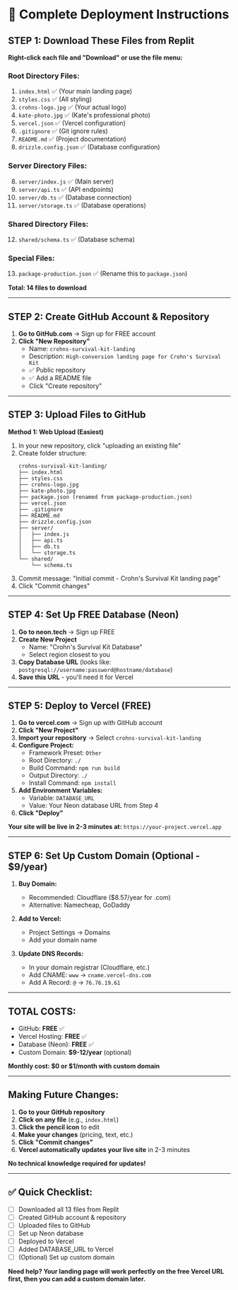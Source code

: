 # 🚀 Complete Deployment Instructions

## STEP 1: Download These Files from Replit

**Right-click each file and "Download" or use the file menu:**

### Root Directory Files:
1. `index.html` ✅ (Your main landing page)
2. `styles.css` ✅ (All styling)
3. `crohns-logo.jpg` ✅ (Your actual logo)
4. `kate-photo.jpg` ✅ (Kate's professional photo)
5. `vercel.json` ✅ (Vercel configuration)
5. `.gitignore` ✅ (Git ignore rules)
6. `README.md` ✅ (Project documentation)
7. `drizzle.config.json` ✅ (Database configuration)

### Server Directory Files:
8. `server/index.js` ✅ (Main server)
9. `server/api.ts` ✅ (API endpoints)
10. `server/db.ts` ✅ (Database connection)
11. `server/storage.ts` ✅ (Database operations)

### Shared Directory Files:
12. `shared/schema.ts` ✅ (Database schema)

### Special Files:
13. `package-production.json` ✅ (Rename this to `package.json`)

**Total: 14 files to download**

---

## STEP 2: Create GitHub Account & Repository

1. **Go to GitHub.com** → Sign up for FREE account
2. **Click "New Repository"**
   - Name: `crohns-survival-kit-landing`
   - Description: `High-conversion landing page for Crohn's Survival Kit`
   - ✅ Public repository
   - ✅ Add a README file
   - Click "Create repository"

---

## STEP 3: Upload Files to GitHub

**Method 1: Web Upload (Easiest)**
1. In your new repository, click "uploading an existing file"
2. Create folder structure:
   ```
   crohns-survival-kit-landing/
   ├── index.html
   ├── styles.css
   ├── crohns-logo.jpg
   ├── kate-photo.jpg
   ├── package.json (renamed from package-production.json)
   ├── vercel.json
   ├── .gitignore
   ├── README.md
   ├── drizzle.config.json
   ├── server/
   │   ├── index.js
   │   ├── api.ts
   │   ├── db.ts
   │   └── storage.ts
   └── shared/
       └── schema.ts
   ```
3. Commit message: "Initial commit - Crohn's Survival Kit landing page"
4. Click "Commit changes"

---

## STEP 4: Set Up FREE Database (Neon)

1. **Go to neon.tech** → Sign up FREE
2. **Create New Project**
   - Name: "Crohn's Survival Kit Database"
   - Select region closest to you
3. **Copy Database URL** (looks like: `postgresql://username:password@hostname/database`)
4. **Save this URL** - you'll need it for Vercel

---

## STEP 5: Deploy to Vercel (FREE)

1. **Go to vercel.com** → Sign up with GitHub account
2. **Click "New Project"**
3. **Import your repository** → Select `crohns-survival-kit-landing`
4. **Configure Project:**
   - Framework Preset: `Other`
   - Root Directory: `./`
   - Build Command: `npm run build`
   - Output Directory: `./`
   - Install Command: `npm install`
5. **Add Environment Variables:**
   - Variable: `DATABASE_URL`
   - Value: Your Neon database URL from Step 4
6. **Click "Deploy"**

**Your site will be live in 2-3 minutes at:** `https://your-project.vercel.app`

---

## STEP 6: Set Up Custom Domain (Optional - $9/year)

1. **Buy Domain:**
   - Recommended: Cloudflare ($8.57/year for .com)
   - Alternative: Namecheap, GoDaddy
   
2. **Add to Vercel:**
   - Project Settings → Domains
   - Add your domain name
   
3. **Update DNS Records:**
   - In your domain registrar (Cloudflare, etc.)
   - Add CNAME: `www` → `cname.vercel-dns.com`
   - Add A Record: `@` → `76.76.19.61`

---

## TOTAL COSTS:
- GitHub: **FREE** ✅
- Vercel Hosting: **FREE** ✅
- Database (Neon): **FREE** ✅
- Custom Domain: **$9-12/year** (optional)

**Monthly cost: $0 or $1/month with custom domain**

---

## Making Future Changes:

1. **Go to your GitHub repository**
2. **Click on any file** (e.g., `index.html`)
3. **Click the pencil icon** to edit
4. **Make your changes** (pricing, text, etc.)
5. **Click "Commit changes"**
6. **Vercel automatically updates your live site** in 2-3 minutes

**No technical knowledge required for updates!**

---

## ✅ Quick Checklist:

- [ ] Downloaded all 13 files from Replit
- [ ] Created GitHub account & repository
- [ ] Uploaded files to GitHub
- [ ] Set up Neon database
- [ ] Deployed to Vercel
- [ ] Added DATABASE_URL to Vercel
- [ ] (Optional) Set up custom domain

**Need help? Your landing page will work perfectly on the free Vercel URL first, then you can add a custom domain later.**